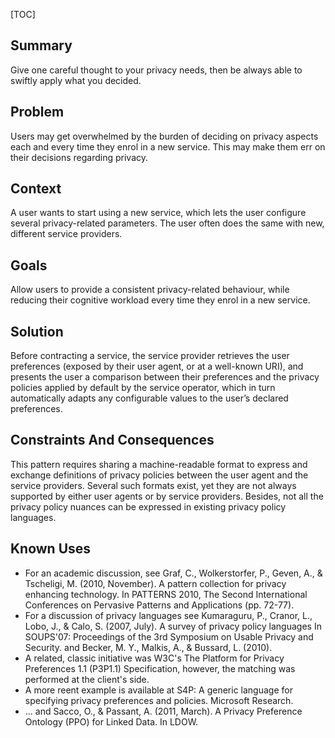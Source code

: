 [TOC]



## Summary

Give one careful thought to your privacy needs, then be always able to swiftly apply what you decided.
## Problem

Users may get overwhelmed by the burden of deciding on privacy aspects each and every time they enrol in a new service. This may make them err on their decisions regarding privacy.
## Context

A user wants to start using a new service, which lets the user configure several privacy-related parameters. The user often does the same with new, different service providers.
## Goals

Allow users to provide a consistent privacy-related behaviour, while reducing their cognitive workload every time they enrol in a new service.
## Solution

Before contracting a service, the service provider retrieves the user preferences (exposed by their user agent, or at a well-known URI), and presents the user a comparison between their preferences and the privacy policies applied by default by the service operator, which in turn automatically adapts any configurable values to the user’s declared preferences.
## Constraints And Consequences

This pattern requires sharing a machine-readable format to express and exchange definitions of privacy policies between the user agent and the service providers. Several such formats exist, yet they are not always supported by either user agents or by service providers. Besides, not all the privacy policy nuances can be expressed in existing privacy policy languages.
## Known Uses

- For an academic discussion, see Graf, C., Wolkerstorfer, P., Geven, A., & Tscheligi, M. (2010, November). A pattern collection for privacy enhancing technology. In PATTERNS 2010, The Second International Conferences on Pervasive Patterns and Applications (pp. 72-77).
- For a discussion of privacy languages see Kumaraguru, P., Cranor, L., Lobo, J., & Calo, S. (2007, July). A survey of privacy policy languages In SOUPS'07: Proceedings of the 3rd Symposium on Usable Privacy and Security. and Becker, M. Y., Malkis, A., & Bussard, L. (2010).
- A related, classic initiative was W3C's The Platform for Privacy Preferences 1.1 (P3P1.1) Specification, however, the matching was performed at the client's side.
- A more reent example is available at S4P: A generic language for specifying privacy preferences and policies. Microsoft Research.
- ... and Sacco, O., & Passant, A. (2011, March). A Privacy Preference Ontology (PPO) for Linked Data. In LDOW.